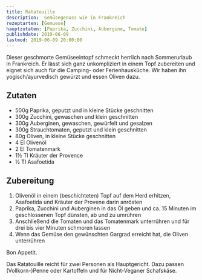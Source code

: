 ```yaml
---
title: Ratatouille
description:  Gemüsegenuss wie in Frankreich
rezeptarten: [Gemuese]
hauptzutaten: [Paprika, Zucchini, Aubergine, Tomate]
publishdate: 2019-06-09
lastmod: 2019-06-09 20:00:00
---
```


Dieser geschmorte Gemüseeintopf schmeckt herrlich nach Sommerurlaub in Frankreich. Er lässt sich ganz unkompliziert in einem Topf zubereiten und eignet sich auch für die Camping- oder Ferienhausküche. Wir haben ihn yogisch/ayurvedisch gewürzt und essen Oliven dazu.


## Zutaten

- 500g Paprika, geputzt und in kleine Stücke geschnitten
- 300g Zucchini, gewaschen und klein geschnitten
- 300g Auberginen, gewaschen, gewürfelt und gesalzen
- 300g Strauchtomaten, geputzt und klein geschnitten
- 80g Oliven, in kleine Stücke geschnitten
- 4 El Olivenöl
- 2 El Tomatenmark
- 1½ Tl Kräuter der Provence
- ½ Tl Asafoetida


## Zubereitung

1. Olivenöl in einem (beschichteten) Topf auf dem Herd erhitzen, Asafoetida und Kräuter der Provene darin anrösten
2. Paprika, Zucchini und Auberginen in das Öl geben und ca. 15 Minuten im geschlossenen Topf dünsten, ab und zu umrühren
3. Anschließend die Tomaten und das Tomatenmark unterrühren und für drei bis vier Minuten schmoren lassen
4. Wenn das Gemüse den gewünschten Gargrad erreicht hat, die Oliven unterrühren


Bon Appetit.

Das Ratatouille reicht für zwei Personen als Hauptgericht. Dazu passen (Vollkorn-)Penne oder Kartoffeln und für Nicht-Veganer Schafskäse.